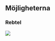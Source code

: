 ##  Möjligheterna

### Rebtel

<img src="http://ingenmansland.se/image/1Z2D181e1r2u/Image%202015-06-05%20at%208.58.27%20am.png" style="border: 0 solid #eee; box-shadow: none; background: none;" />

